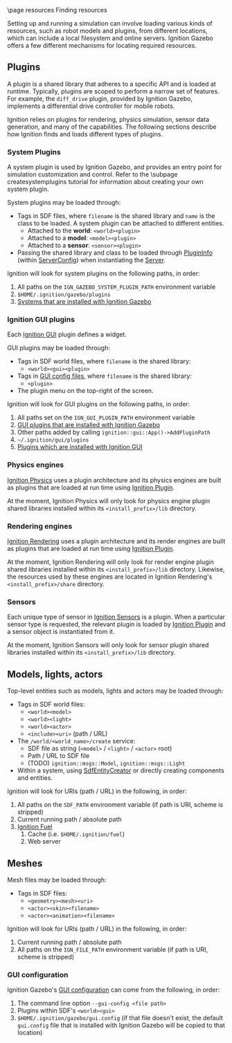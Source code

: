 \page resources Finding resources

Setting up and running a simulation can involve loading various kinds of
resources, such as robot models and plugins, from different locations, which
can include a local filesystem and online servers. Ignition Gazebo offers
a few different mechanisms for locating required resources.

## Plugins

A plugin is a shared library that adheres to a specific API and is loaded at
runtime. Typically, plugins are scoped to perform a narrow set of features.
For example, the `diff_drive` plugin, provided by Ignition Gazebo, implements
a differential drive controller for mobile robots.

Ignition relies on plugins for rendering, physics simulation, sensor data
generation, and many of the capabilities. The following sections describe
how Ignition finds and loads different types of plugins.

### System Plugins

A system plugin is used by Ignition Gazebo, and provides an entry point for
simulation customization and control. Refer to the \subpage createsystemplugins
tutorial for information about creating your own system plugin.

System plugins may be loaded through:

* Tags in SDF files, where `filename` is the shared library and
  `name` is the class to be loaded. A system plugin can be attached to
  different entities.
    * Attached to the **world**: `<world><plugin>`
    * Attached to a **model**: `<model><plugin>`
    * Attached to a **sensor**: `<sensor><plugin>`
* Passing the shared library and class to be loaded through
  [PluginInfo](https://ignitionrobotics.org/api/gazebo/3.0/classignition_1_1gazebo_1_1ServerConfig_1_1PluginInfo.html)
  (within [ServerConfig](https://ignitionrobotics.org/api/gazebo/3.0/classignition_1_1gazebo_1_1ServerConfig.html))
  when instantiating the
  [Server](https://ignitionrobotics.org/api/gazebo/3.0/classignition_1_1gazebo_1_1Server.html#a084ef7616f5af42061a7aeded5651ab0).

Ignition will look for system plugins on the following paths, in order:

1. All paths on the `IGN_GAZEBO_SYSTEM_PLUGIN_PATH` environment variable
2. `$HOME/.ignition/gazebo/plugins`
3. [Systems that are installed with Ignition Gazebo](https://github.com/ignitionrobotics/ign-gazebo/blob/master/src/systems/)

### Ignition GUI plugins

Each [Ignition GUI](https://ignitionrobotics.org/libs/rendering) plugin
defines a widget.

GUI plugins may be loaded through:

* Tags in SDF world files, where `filename` is the shared library:
    * `<world><gui><plugin>`
* Tags in [GUI config files](https://ignitionrobotics.org/api/gui/3.0/config.html),
  where `filename` is the shared library:
    * `<plugin>`
* The plugin menu on the top-right of the screen.

Ignition will look for GUI plugins on the following paths, in order:

1. All paths set on the `IGN_GUI_PLUGIN_PATH` environment variable
2. [GUI plugins that are installed with Ignition Gazebo](https://github.com/ignitionrobotics/ign-gazebo/blob/master/src/systems/)
3. Other paths added by calling `ignition::gui::App()->AddPluginPath`
4. `~/.ignition/gui/plugins`
5. [Plugins which are installed with Ignition GUI](https://ignitionrobotics.org/api/gui/3.0/namespaceignition_1_1gui_1_1plugins.html)

### Physics engines

[Ignition Physics](https://ignitionrobotics.org/libs/physics)
uses a plugin architecture and its physics engines are
built as plugins that are loaded at run time using
[Ignition Plugin](https://ignitionrobotics.org/libs/plugin).

At the moment, Ignition Physics will only look for physics engine plugin
shared libraries installed within its `<install_prefix>/lib` directory.

### Rendering engines

[Ignition Rendering](https://ignitionrobotics.org/libs/rendering)
uses a plugin architecture and its render engines are
built as plugins that are loaded at run time using
[Ignition Plugin](https://ignitionrobotics.org/libs/plugin).

At the moment, Ignition Rendering will only look for render engine plugin
shared libraries installed within its `<install_prefix>/lib` directory.
Likewise, the resources used by these engines are located in Ignition
Rendering's `<install_prefix>/share` directory.

### Sensors

Each unique type of sensor in
[Ignition Sensors](https://ignitionrobotics.org/libs/sensors) is a plugin. When
a particular sensor type is requested, the relevant plugin is loaded by
[Ignition Plugin](https://ignitionrobotics.org/libs/plugin) and a
sensor object is instantiated from it.

At the moment, Ignition Sensors will only look for sensor plugin
shared libraries installed within its `<install_prefix>/lib` directory.

## Models, lights, actors

Top-level entities such as models, lights and actors may be loaded through:

* Tags in SDF world files:
    * `<world><model>`
    * `<world><light>`
    * `<world><actor>`
    * `<include><uri>` (path / URL)
* The `/world/<world_name>/create` service:
    * SDF file as string (`<model>` / `<light>` / `<actor>` root)
    * Path / URL to SDF file
    * (TODO) `ignition::msgs::Model`, `ignition::msgs::Light`
* Within a system, using
  [SdfEntityCreator](https://ignitionrobotics.org/api/gazebo/3.0/classignition_1_1gazebo_1_1SdfEntityCreator.html)
  or directly creating components and entities.

Ignition will look for URIs (path / URL) in the following, in order:

1. All paths on the `SDF_PATH` environment variable (if path is URI,
   scheme is stripped)
2. Current running path / absolute path
3. [Ignition Fuel](https://app.ignitionrobotics.org/fuel/models)
    1. Cache (i.e. `$HOME/.ignition/fuel`)
    2. Web server

## Meshes

Mesh files may be loaded through:

* Tags in SDF files:
    * `<geometry><mesh><uri>`
    * `<actor><skin><filename>`
    * `<actor><animation><filename>`

Ignition will look for URIs (path / URL) in the following, in order:

1. Current running path / absolute path
2. All paths on the `IGN_FILE_PATH` environment variable (if path is URI,
   scheme is stripped)

### GUI configuration

Ignition Gazebo's
[GUI configuration](https://ignitionrobotics.org/api/gui/3.0/config.html)
can come from the following, in order:

1. The command line option `--gui-config <file path>`
2. Plugins within SDF's `<world><gui>`
3. `$HOME/.ignition/gazebo/gui.config` (if that file doesn't
exist, the default `gui.config` file that is installed with Ignition Gazebo
will be copied to that location)


